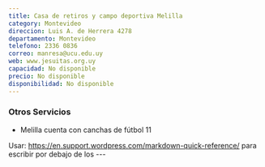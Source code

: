 ```yaml
---
title: Casa de retiros y campo deportiva Melilla
category: Montevideo
direccion: Luis A. de Herrera 4278
departamento: Montevideo
telefono: 2336 0836
correo: manresa@ucu.edu.uy
web: www.jesuitas.org.uy
capacidad: No disponible
precio: No disponible
disponibilidad: No disponible
---
```


### Otros Servicios
* Melilla cuenta con canchas de fútbol 11


Usar: https://en.support.wordpress.com/markdown-quick-reference/ para escribir por debajo de los ---
